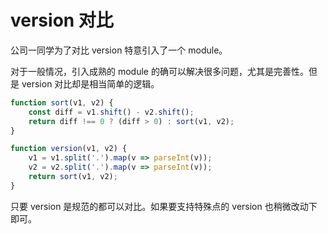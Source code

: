 # version 对比

公司一同学为了对比 version 特意引入了一个 module。

对于一般情况，引入成熟的 module 的确可以解决很多问题，尤其是完善性。但是 version 对比却是相当简单的逻辑。



```js
function sort(v1, v2) {
	const diff = v1.shift() - v2.shift();
	return diff !== 0 ? (diff > 0) : sort(v1, v2);
}

function version(v1, v2) {
	v1 = v1.split('.').map(v => parseInt(v));
	v2 = v2.split('.').map(v => parseInt(v));
	return sort(v1, v2);
}
```



只要 version 是规范的都可以对比。如果要支持特殊点的 version 也稍微改动下即可。

